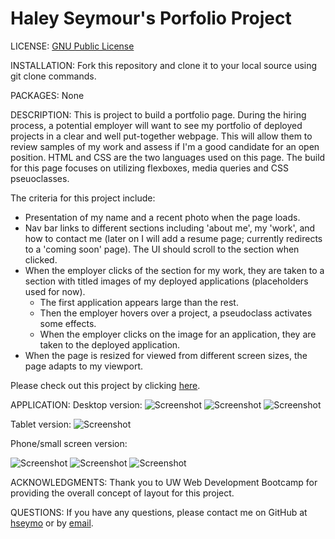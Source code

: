 # Haley Seymour's Porfolio Project
LICENSE: [GNU Public License](https://github.com/hseymo/haleysportfolio/blob/main/LICENSE)

INSTALLATION: Fork this repository and clone it to your local source using git clone commands.

PACKAGES: None

DESCRIPTION: 
This is project to build a portfolio page. During the hiring process, a potential employer will want to see my portfolio of deployed projects in a clear and well put-together webpage. This will allow them to review samples of my work and assess if I'm a good candidate for an open position. HTML and CSS are the two languages used on this page. The build for this page focuses on utilizing flexboxes, media queries and CSS pseuoclasses. 

The criteria for this project include:
- Presentation of my name and a recent photo when the page loads.
- Nav bar links to different sections including 'about me', my 'work', and how to contact me (later on I will add a resume page; currently redirects to a 'coming soon' page). The UI should scroll to the section when clicked. 
- When the employer clicks of the section for my work, they are taken to a section with titled images of my deployed applications (placeholders used for now). 
    - The first application appears large than the rest.
    - Then the employer hovers over a project, a pseudoclass activates some effects. 
    - When the employer clicks on the image for an application, they are taken to the deployed application. 
- When the page is resized for viewed from different screen sizes, the page adapts to my viewport.         

Please check out this project by clicking [here](https://hseymo.github.io/haleysportfolio/).

APPLICATION:
Desktop version: 
![Screenshot](./Assets/images/screenshots/desktop1.png)
![Screenshot](./Assets/images/screenshots/desktop2.png)
![Screenshot](./Assets/images/screenshots/desktop3.png)

Tablet version:
![Screenshot](./Assets/images/screenshots/tablet.png)

Phone/small screen version:

![Screenshot](./Assets/images/screenshots/phone1.png)
![Screenshot](./Assets/images/screenshots/phone2.png)
![Screenshot](./Assets/images/screenshots/phone3.png)

ACKNOWLEDGMENTS: Thank you to UW Web Development Bootcamp for providing the overall concept of layout for this project. 

QUESTIONS:
If you have any questions, please contact me on GitHub at [hseymo](https://github.com/hseymo) or by [email](mailto:fake@gmail.com).
